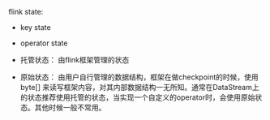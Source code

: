 flink state:
* key state
* operator state

* 托管状态： 由flink框架管理的状态
* 原始状态： 由用户自行管理的数据结构，框架在做checkpoint的时候，使用byte[] 来读写框架内容，对其内部数据结构一无所知。通常在DataStream上的状态推荐使用托管的状态，当实现一个自定义的operator时，会使用原始状态。其他时候一般不常用。
